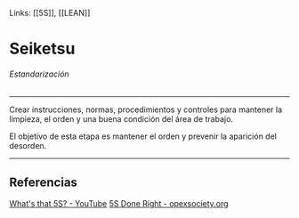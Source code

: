 Links: [[5S]], [[LEAN]]

# Seiketsu
###### Estandarización
---

Crear instrucciones, normas, procedimientos y controles para mantener la limpieza, el orden y una buena condición del área de trabajo.

El objetivo de esta etapa es mantener el orden y prevenir la aparición del desorden.

---

## Referencias
[What's that 5S? - YouTube](https://www.youtube.com/watch?v=Pu7HIeQveIY&t=206s)
[5S Done Right - opexsociety.org](https://opexsociety.org/body-of-knowledge/5s-done-right/)